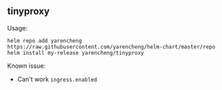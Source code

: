 ## tinyproxy

Usage:

```
helm repo add yarencheng https://raw.githubusercontent.com/yarencheng/helm-chart/master/repo
helm install my-release yarencheng/tinyproxy
```

Known issue:

* Can't work `ingress.enabled`